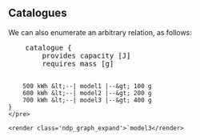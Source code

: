 ## Catalogues

We can also enumerate an arbitrary relation, as follows:



<col2>
    <pre class='mcdp' id='model3'>
    catalogue {
        provides capacity [J]
        requires mass [g]

        500 kWh &lt;--| model1 |--&gt; 100 g
        600 kWh &lt;--| model2 |--&gt; 200 g
        700 kWh &lt;--| model3 |--&gt; 400 g
    }
    </pre>

    <render class='ndp_graph_expand'>`model3</render>

</col2>
